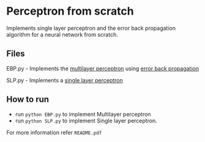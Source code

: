# Perceptron from scratch
Implements single layer perceptron and the error back propagation algorithm for a neural network from scratch.

## Files
EBP.py - Implements the [multilayer perceptron](https://en.wikipedia.org/wiki/Multilayer_perceptron) using [error back propagation](https://towardsdatascience.com/error-backpropagation-5394d33ff49b)

SLP.py - Implements a [single layer perceptron](https://en.wikipedia.org/wiki/Perceptron)

## How to run
- run `python EBP.py` to implement Multilayer perceptron
- run  `python SLP.py` to implement Single layer perceptron.

For more information refer `README.pdf`
